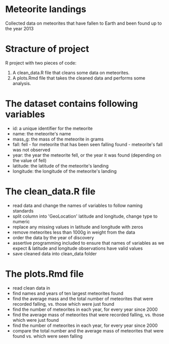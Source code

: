 # Meteorite landings
Collected data on meteorites that have fallen to Earth and been found up to the year 2013

# Stracture of project
R project with two pieces of code:
1. A clean_data.R file that cleans some data on meteorites.
2. A plots.Rmd file that takes the cleaned data and performs some analysis.

# The dataset contains following variables
- id: a unique identifier for the meteorite
- name: the meteorite's name
- mass_g: the mass of the meteorite in grams
- fall: fell - for meteorite that has been seen falling
        found - meteorite's fall was not observed 
- year: the year the meteorite fell, or the year it was found (depending on the value of fell)
- latitude: the latitude of the meteorite's landing
- longitude: the longitude of the meteorite's landing

# The clean_data.R file
- read data and change the names of variables to follow naming standards
- split column into 'GeoLocation' latitude and longitude, change type to numeric
- replace any missing values in latitude and longitude with zeros
- remove meteorites less than 1000g in weight from the data
- order the data by the year of discovery
- assertive programming included to ensure that names of variables as we expect & latitude and longitude observations have valid values
- save cleaned data into clean_data folder

# The plots.Rmd file
- read clean data in
- find names and years of ten largest meteorites found
- find the average mass and the total number of meteorites that were recorded falling, vs. those which were just found
- find the number of meteorites in each year, for every year since 2000
- find the average mass of meteorites that were recorded falling, vs. those which were just found
- find the number of meteorites in each year, for every year since 2000
- compare the total number and the average mass of meteorites that were found vs. which were seen falling

